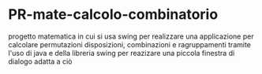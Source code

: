 # PR-mate-calcolo-combinatorio
progetto matematica in cui si usa swing per realizzare una applicazione per calcolare permutazioni disposizioni, combinazioni e ragruppamenti tramite l'uso di java e della libreria swing
per reazizare una piccola finestra di dialogo adatta a ciò
